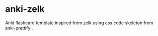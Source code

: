 # anki-zelk
Anki flashcard template inspired from zelk using css code skeleton from anki-prettify .
